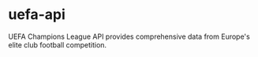 # uefa-api
UEFA Champions League API provides comprehensive data from Europe's elite club football competition.
